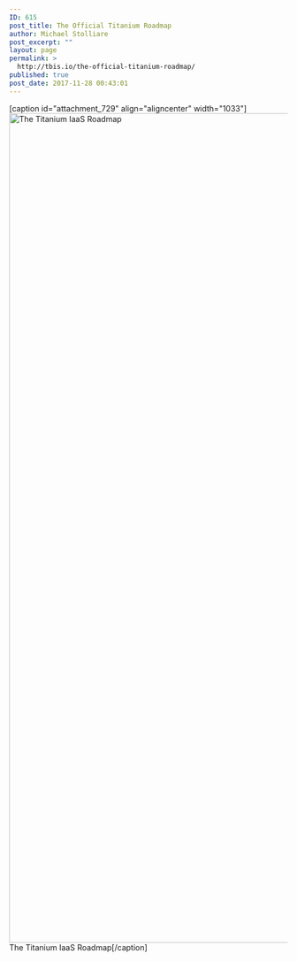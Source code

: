 ```yaml
---
ID: 615
post_title: The Official Titanium Roadmap
author: Michael Stolliare
post_excerpt: ""
layout: page
permalink: >
  http://tbis.io/the-official-titanium-roadmap/
published: true
post_date: 2017-11-28 00:43:01
---
```

[caption id="attachment_729" align="aligncenter" width="1033"]<img class="size-extra_large wp-image-729" src="https://tbis.io/wp-content/uploads/2017/12/Roadmap_12-13-2017-01-01-1033x1500.png" alt="The Titanium IaaS Roadmap" width="1033" height="1500" /> The Titanium IaaS Roadmap[/caption]